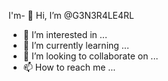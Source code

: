 I'm- 👋 Hi, I’m @G3N3R4LE4RL
- 👀 I’m interested in ...
- 🌱 I’m currently learning ...
- 💞️ I’m looking to collaborate on ...
- 📫 How to reach me ...

<!---
G3N3R4LE4RL/G3N3R4LE4RL is a ✨ special ✨ repository because its `README.md` (this file) appears on your GitHub profile.
You can click the Preview link to take a look at your changes.
--->
